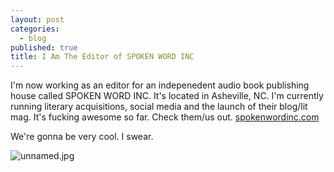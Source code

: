 ```yaml
---
layout: post
categories: 
  - blog
published: true
title: I Am The Editor of SPOKEN WORD INC
---
```




I'm now working as an editor for an indepenedent audio book publishing house called SPOKEN WORD INC. It's located in Asheville, NC. I'm currently running literary acquisitions, social media and the launch of their blog/lit mag. It's fucking awesome so far. Check them/us out. [spokenwordinc.com](spokenwordinc.com) 

We're gonna be very cool. I swear.

![unnamed.jpg]({{site.baseurl}}/media/unnamed.jpg)
